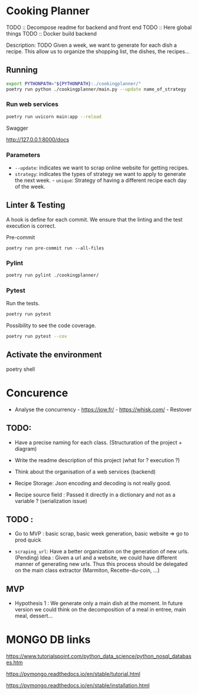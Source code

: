 
# Cooking Planner

TODO :: Decompose readme for backend and front end
TODO :: Here global things
TODO :: Docker build backend


Description: TODO
Given a week, we want to generate for each dish a recipe. 
This allow us to organize the shopping list, the dishes, the recipes...


## Running

```bash
export PYTHONPATH="${PYTHONPATH}:./cookingplanner/"
poetry run python ./cookingplanner/main.py --update name_of_strategy
```

### Run web services 

```bash
poetry run uvicorn main:app --reload
```

Swagger 

http://127.0.0.1:8000/docs

### Parameters

- `--update`: indicates we want to scrap online website for getting recipes.
- `strategy`: indicates the types of strategy we want to apply to generate the next week.
        - `unique`: Strategy of having a different recipe each day of the week.


## Linter & Testing

A hook is define for each commit. We ensure that the linting and the test execution is correct.

Pre-commit

```shell
poetry run pre-commit run --all-files
```

### Pylint

```bash
poetry run pylint ./cookingplanner/
```

### Pytest

Run the tests.

```bash
poetry run pytest
```

Possibility to see the code coverage.

```bash
poetry run pytest --cov
```

## Activate the environment

poetry shell


# Concurence

- Analyse the concurrency
        - https://jow.fr/
        - https://whisk.com/
        - Restover

## TODO: 

- Have a precise naming for each class. (Structuration of the project + diagram)
- Write the readme description of this project (what for ? execution ?)
- Think about the organisation of a web services (backend)


- Recipe Storage: Json encoding and decoding is not really good.
- Recipe source field : Passed it directly in a dictionary and not as a variable ? (serialization issue)



## TODO :


- Go to MVP : basic scrap, basic week generation, basic website => go to prod quick

- `scraping_url`: Have a better organization on the generation of new urls. (Pending)
        Idea : Given a url and a website, we could have different manner of generating new urls.
        Thus this process should be delegated on the main class extractor (Marmiton, Recette-du-coin, ...)

## MVP 

- Hypothesis 1 : We generate only a main dish at the moment. In future version we could think on the decomposition of a meal in entree, main meal, dessert...


# MONGO DB links

https://www.tutorialspoint.com/python_data_science/python_nosql_databases.htm

https://pymongo.readthedocs.io/en/stable/tutorial.html

https://pymongo.readthedocs.io/en/stable/installation.html